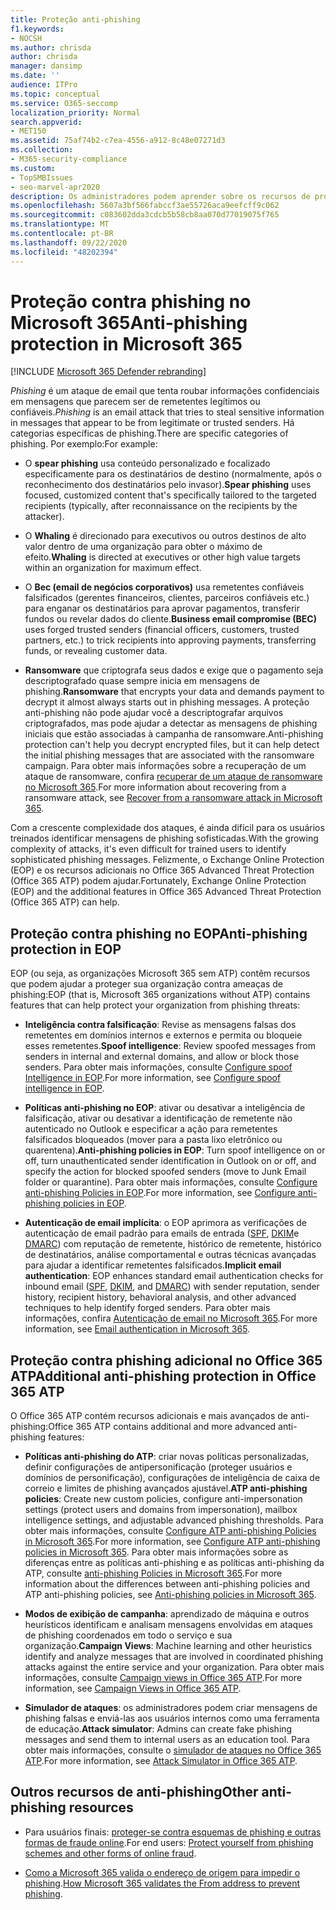 ```yaml
---
title: Proteção anti-phishing
f1.keywords:
- NOCSH
ms.author: chrisda
author: chrisda
manager: dansimp
ms.date: ''
audience: ITPro
ms.topic: conceptual
ms.service: O365-seccomp
localization_priority: Normal
search.appverid:
- MET150
ms.assetid: 75af74b2-c7ea-4556-a912-8c48e07271d3
ms.collection:
- M365-security-compliance
ms.custom:
- TopSMBIssues
- seo-marvel-apr2020
description: Os administradores podem aprender sobre os recursos de proteção contra phishing no Exchange Online Protection (EOP) e a proteção avançada contra ameaças do Office 365 (Office 365 ATP).
ms.openlocfilehash: 5607a3bf566fabccf3ae55726aca9eefcff9c062
ms.sourcegitcommit: c083602dda3cdcb5b58cb8aa070d77019075f765
ms.translationtype: MT
ms.contentlocale: pt-BR
ms.lasthandoff: 09/22/2020
ms.locfileid: "48202394"
---
```

# <a name="anti-phishing-protection-in-microsoft-365"></a><span data-ttu-id="17077-103">Proteção contra phishing no Microsoft 365</span><span class="sxs-lookup"><span data-stu-id="17077-103">Anti-phishing protection in Microsoft 365</span></span>

[!INCLUDE [Microsoft 365 Defender rebranding](../includes/microsoft-defender-for-office.md)]


<span data-ttu-id="17077-104">*Phishing* é um ataque de email que tenta roubar informações confidenciais em mensagens que parecem ser de remetentes legítimos ou confiáveis.</span><span class="sxs-lookup"><span data-stu-id="17077-104">*Phishing* is an email attack that tries to steal sensitive information in messages that appear to be from legitimate or trusted senders.</span></span> <span data-ttu-id="17077-105">Há categorias específicas de phishing.</span><span class="sxs-lookup"><span data-stu-id="17077-105">There are specific categories of phishing.</span></span> <span data-ttu-id="17077-106">Por exemplo:</span><span class="sxs-lookup"><span data-stu-id="17077-106">For example:</span></span>

- <span data-ttu-id="17077-107">O **spear phishing** usa conteúdo personalizado e focalizado especificamente para os destinatários de destino (normalmente, após o reconhecimento dos destinatários pelo invasor).</span><span class="sxs-lookup"><span data-stu-id="17077-107">**Spear phishing** uses focused, customized content that's specifically tailored to the targeted recipients (typically, after reconnaissance on the recipients by the attacker).</span></span>

- <span data-ttu-id="17077-108">O **Whaling** é direcionado para executivos ou outros destinos de alto valor dentro de uma organização para obter o máximo de efeito.</span><span class="sxs-lookup"><span data-stu-id="17077-108">**Whaling** is directed at executives or other high value targets within an organization for maximum effect.</span></span>

- <span data-ttu-id="17077-109">O **Bec (email de negócios corporativos)** usa remetentes confiáveis falsificados (gerentes financeiros, clientes, parceiros confiáveis etc.) para enganar os destinatários para aprovar pagamentos, transferir fundos ou revelar dados do cliente.</span><span class="sxs-lookup"><span data-stu-id="17077-109">**Business email compromise (BEC)** uses forged trusted senders (financial officers, customers, trusted partners, etc.) to trick recipients into approving payments, transferring funds, or revealing customer data.</span></span>

- <span data-ttu-id="17077-110">**Ransomware** que criptografa seus dados e exige que o pagamento seja descriptografado quase sempre inicia em mensagens de phishing.</span><span class="sxs-lookup"><span data-stu-id="17077-110">**Ransomware** that encrypts your data and demands payment to decrypt it almost always starts out in phishing messages.</span></span> <span data-ttu-id="17077-111">A proteção anti-phishing não pode ajudar você a descriptografar arquivos criptografados, mas pode ajudar a detectar as mensagens de phishing iniciais que estão associadas à campanha de ransomware.</span><span class="sxs-lookup"><span data-stu-id="17077-111">Anti-phishing protection can't help you decrypt encrypted files, but it can help detect the initial phishing messages that are associated with the ransomware campaign.</span></span> <span data-ttu-id="17077-112">Para obter mais informações sobre a recuperação de um ataque de ransomware, confira [recuperar de um ataque de ransomware no Microsoft 365](recover-from-ransomware.md).</span><span class="sxs-lookup"><span data-stu-id="17077-112">For more information about recovering from a ransomware attack, see [Recover from a ransomware attack in Microsoft 365](recover-from-ransomware.md).</span></span>

<span data-ttu-id="17077-113">Com a crescente complexidade dos ataques, é ainda difícil para os usuários treinados identificar mensagens de phishing sofisticadas.</span><span class="sxs-lookup"><span data-stu-id="17077-113">With the growing complexity of attacks, it's even difficult for trained users to identify sophisticated phishing messages.</span></span> <span data-ttu-id="17077-114">Felizmente, o Exchange Online Protection (EOP) e os recursos adicionais no Office 365 Advanced Threat Protection (Office 365 ATP) podem ajudar.</span><span class="sxs-lookup"><span data-stu-id="17077-114">Fortunately, Exchange Online Protection (EOP) and the additional features in Office 365 Advanced Threat Protection (Office 365 ATP) can help.</span></span>

## <a name="anti-phishing-protection-in-eop"></a><span data-ttu-id="17077-115">Proteção contra phishing no EOP</span><span class="sxs-lookup"><span data-stu-id="17077-115">Anti-phishing protection in EOP</span></span>

<span data-ttu-id="17077-116">EOP (ou seja, as organizações Microsoft 365 sem ATP) contêm recursos que podem ajudar a proteger sua organização contra ameaças de phishing:</span><span class="sxs-lookup"><span data-stu-id="17077-116">EOP (that is, Microsoft 365 organizations without ATP) contains features that can help protect your organization from phishing threats:</span></span>

- <span data-ttu-id="17077-117">**Inteligência contra falsificação**: Revise as mensagens falsas dos remetentes em domínios internos e externos e permita ou bloqueie esses remetentes.</span><span class="sxs-lookup"><span data-stu-id="17077-117">**Spoof intelligence**: Review spoofed messages from senders in internal and external domains, and allow or block those senders.</span></span> <span data-ttu-id="17077-118">Para obter mais informações, consulte [Configure spoof Intelligence in EOP](learn-about-spoof-intelligence.md).</span><span class="sxs-lookup"><span data-stu-id="17077-118">For more information, see [Configure spoof intelligence in EOP](learn-about-spoof-intelligence.md).</span></span>

- <span data-ttu-id="17077-119">**Políticas anti-phishing no EOP**: ativar ou desativar a inteligência de falsificação, ativar ou desativar a identificação de remetente não autenticado no Outlook e especificar a ação para remetentes falsificados bloqueados (mover para a pasta lixo eletrônico ou quarentena).</span><span class="sxs-lookup"><span data-stu-id="17077-119">**Anti-phishing policies in EOP**: Turn spoof intelligence on or off, turn unauthenticated sender identification in Outlook on or off, and specify the action for blocked spoofed senders (move to Junk Email folder or quarantine).</span></span> <span data-ttu-id="17077-120">Para obter mais informações, consulte [Configure anti-phishing Policies in EOP](configure-anti-phishing-policies-eop.md).</span><span class="sxs-lookup"><span data-stu-id="17077-120">For more information, see [Configure anti-phishing policies in EOP](configure-anti-phishing-policies-eop.md).</span></span>

- <span data-ttu-id="17077-121">**Autenticação de email implícita**: o EOP aprimora as verificações de autenticação de email padrão para emails de entrada ([SPF](set-up-spf-in-office-365-to-help-prevent-spoofing.md), [DKIM](use-dkim-to-validate-outbound-email.md)e [DMARC](use-dmarc-to-validate-email.md)) com reputação de remetente, histórico de remetente, histórico de destinatários, análise comportamental e outras técnicas avançadas para ajudar a identificar remetentes falsificados.</span><span class="sxs-lookup"><span data-stu-id="17077-121">**Implicit email authentication**: EOP enhances standard email authentication checks for inbound email ([SPF](set-up-spf-in-office-365-to-help-prevent-spoofing.md), [DKIM](use-dkim-to-validate-outbound-email.md), and [DMARC](use-dmarc-to-validate-email.md)) with sender reputation, sender history, recipient history, behavioral analysis, and other advanced techniques to help identify forged senders.</span></span> <span data-ttu-id="17077-122">Para obter mais informações, confira [Autenticação de email no Microsoft 365](email-validation-and-authentication.md).</span><span class="sxs-lookup"><span data-stu-id="17077-122">For more information, see [Email authentication in Microsoft 365](email-validation-and-authentication.md).</span></span>

## <a name="additional-anti-phishing-protection-in-office-365-atp"></a><span data-ttu-id="17077-123">Proteção contra phishing adicional no Office 365 ATP</span><span class="sxs-lookup"><span data-stu-id="17077-123">Additional anti-phishing protection in Office 365 ATP</span></span>

<span data-ttu-id="17077-124">O Office 365 ATP contém recursos adicionais e mais avançados de anti-phishing:</span><span class="sxs-lookup"><span data-stu-id="17077-124">Office 365 ATP contains additional and more advanced anti-phishing features:</span></span>

- <span data-ttu-id="17077-125">**Políticas anti-phishing do ATP**: criar novas políticas personalizadas, definir configurações de antipersonificação (proteger usuários e domínios de personificação), configurações de inteligência de caixa de correio e limites de phishing avançados ajustável.</span><span class="sxs-lookup"><span data-stu-id="17077-125">**ATP anti-phishing policies**: Create new custom policies, configure anti-impersonation settings (protect users and domains from impersonation), mailbox intelligence settings, and adjustable advanced phishing thresholds.</span></span> <span data-ttu-id="17077-126">Para obter mais informações, consulte [Configure ATP anti-phishing Policies in Microsoft 365](configure-atp-anti-phishing-policies.md).</span><span class="sxs-lookup"><span data-stu-id="17077-126">For more information, see [Configure ATP anti-phishing policies in Microsoft 365](configure-atp-anti-phishing-policies.md).</span></span> <span data-ttu-id="17077-127">Para obter mais informações sobre as diferenças entre as políticas anti-phishing e as políticas anti-phishing da ATP, consulte [anti-phishing Policies in Microsoft 365](set-up-anti-phishing-policies.md).</span><span class="sxs-lookup"><span data-stu-id="17077-127">For more information about the differences between anti-phishing policies and ATP anti-phishing policies, see [Anti-phishing policies in Microsoft 365](set-up-anti-phishing-policies.md).</span></span>

- <span data-ttu-id="17077-128">**Modos de exibição de campanha**: aprendizado de máquina e outros heurísticos identificam e analisam mensagens envolvidas em ataques de phishing coordenados em todo o serviço e sua organização.</span><span class="sxs-lookup"><span data-stu-id="17077-128">**Campaign Views**: Machine learning and other heuristics identify and analyze messages that are involved in coordinated phishing attacks against the entire service and your organization.</span></span> <span data-ttu-id="17077-129">Para obter mais informações, consulte [Campaign views in Office 365 ATP](campaigns.md).</span><span class="sxs-lookup"><span data-stu-id="17077-129">For more information, see [Campaign Views in Office 365 ATP](campaigns.md).</span></span>

- <span data-ttu-id="17077-130">**Simulador de ataques**: os administradores podem criar mensagens de phishing falsas e enviá-las aos usuários internos como uma ferramenta de educação.</span><span class="sxs-lookup"><span data-stu-id="17077-130">**Attack simulator**: Admins can create fake phishing messages and send them to internal users as an education tool.</span></span> <span data-ttu-id="17077-131">Para obter mais informações, consulte o [simulador de ataques no Office 365 ATP](attack-simulator.md).</span><span class="sxs-lookup"><span data-stu-id="17077-131">For more information, see [Attack Simulator in Office 365 ATP](attack-simulator.md).</span></span>

## <a name="other-anti-phishing-resources"></a><span data-ttu-id="17077-132">Outros recursos de anti-phishing</span><span class="sxs-lookup"><span data-stu-id="17077-132">Other anti-phishing resources</span></span>

- <span data-ttu-id="17077-133">Para usuários finais: [proteger-se contra esquemas de phishing e outras formas de fraude online](https://support.microsoft.com/office/be0de46a-29cd-4c59-aaaf-136cf177d593).</span><span class="sxs-lookup"><span data-stu-id="17077-133">For end users: [Protect yourself from phishing schemes and other forms of online fraud](https://support.microsoft.com/office/be0de46a-29cd-4c59-aaaf-136cf177d593).</span></span>

- <span data-ttu-id="17077-134">[Como a Microsoft 365 valida o endereço de origem para impedir o phishing](how-office-365-validates-the-from-address.md).</span><span class="sxs-lookup"><span data-stu-id="17077-134">[How Microsoft 365 validates the From address to prevent phishing](how-office-365-validates-the-from-address.md).</span></span>
